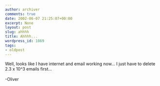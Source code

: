 ```yaml
---
author: archiver
comments: true
date: 2002-06-07 21:25:07+00:00
excerpt: None
layout: post
slug: ahhhh
title: Ahhhh...
wordpress_id: 1869
tags:
- oldpost
---
```


Well, looks like I have internet and email working now... I just have to delete 2.3 x 10^3 emails first...<br /><br />-Oliver